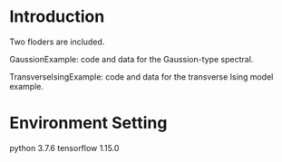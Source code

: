 # Introduction

Two floders are included. 

GaussionExample: code and data for the Gaussion-type spectral.

TransverseIsingExample: code and data for the transverse Ising model example.

# Environment Setting 
python 3.7.6
tensorflow 1.15.0


